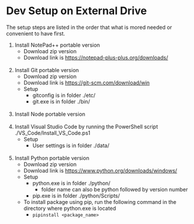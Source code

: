 # Dev Setup on External Drive

The setup steps are listed in the order that what is mored needed or convenient to have first.

1. Install NotePad++ portable version
    * Download zip version
    * Download link is https://notepad-plus-plus.org/downloads/
<br /><br />
2. Install Git portable version
    * Download zip version
    * Download link is https://git-scm.com/download/win
    * Setup
        + gitconfig is in folder ./etc/
        + git.exe is in folder ./bin/
<br /><br />
3. Install Node portable version
<br /><br />
4. Install Visual Studio Code by running the PowerShell script ./VS_Code/Install_VS_Code.ps1
    * Setup
        + User settings is in folder ./data/
<br /><br />
5. Install Python portable version
    * Download zip version
    * Download link is https://www.python.org/downloads/windows/
    * Setup
        + python.exe is in folder ./python/
            * folder name can also be python followed by version number
        + pip.exe is in folder ./python/Scripts/
    * To install package using pip, run the following command in the directory where python.exe is located
        + ```pipinstall <package_name>```
<br /><br />